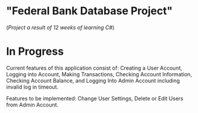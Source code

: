 # "Federal Bank Database Project"

(*Project a result of 12 weeks of learning C#*)

# In Progress

Current features of this application consist of: Creating a User Account, Logging into Account, Making Transactions, Checking Account Information, Checking Account Balance, and Logging Into Admin Account including invalid log in timeout.

Features to be implemented: Change User Settings, Delete or Edit Users from Admin Account.
